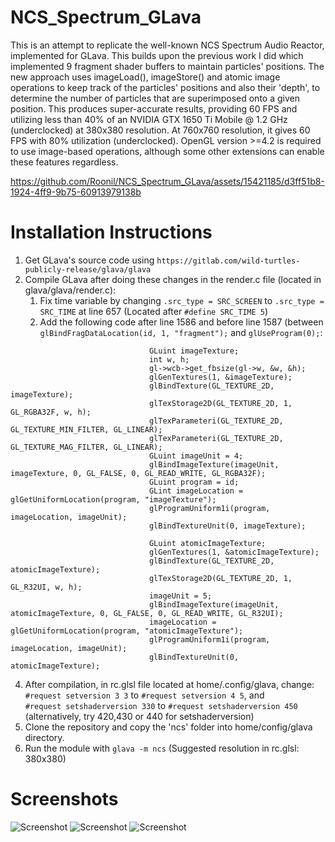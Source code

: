 # NCS_Spectrum_GLava
This is an attempt to replicate the well-known NCS Spectrum Audio Reactor, implemented for GLava. This builds upon the previous work I did which implemented 9 fragment shader buffers to maintain particles' positions. The new approach uses imageLoad(), imageStore() and atomic image operations to keep track of the particles' positions and also their 'depth', to determine the number of particles that are superimposed onto a given position. This produces super-accurate results, providing 60 FPS and utilizing less than 40% of an NVIDIA GTX 1650 Ti Mobile @ 1.2 GHz (underclocked) at 380x380 resolution. At 760x760 resolution, it gives 60 FPS with 80% utilization (underclocked). OpenGL version >=4.2 is required to use image-based operations, although some other extensions can enable these features regardless.  

https://github.com/Roonil/NCS_Spectrum_GLava/assets/15421185/d3ff51b8-1924-4ff9-9b75-60913979138b

# Installation Instructions
1. Get GLava's source code using ```https://gitlab.com/wild-turtles-publicly-release/glava/glava```
2. Compile GLava after doing these changes in the render.c file (located in glava/glava/render.c):
    1. Fix time variable by changing
```.src_type = SRC_SCREEN``` to ```.src_type = SRC_TIME``` at line 657 (Located after ```#define SRC_TIME 5```)
    2. Add the following code after line 1586 and before line 1587 (between ```glBindFragDataLocation(id, 1, "fragment");``` and ```glUseProgram(0);```:
 ```
                                GLuint imageTexture;
                                int w, h;
                                gl->wcb->get_fbsize(gl->w, &w, &h);
                                glGenTextures(1, &imageTexture);
                                glBindTexture(GL_TEXTURE_2D, imageTexture);
                                glTexStorage2D(GL_TEXTURE_2D, 1, GL_RGBA32F, w, h);
                                glTexParameteri(GL_TEXTURE_2D, GL_TEXTURE_MIN_FILTER, GL_LINEAR);
                                glTexParameteri(GL_TEXTURE_2D, GL_TEXTURE_MAG_FILTER, GL_LINEAR);
                                GLuint imageUnit = 4;
                                glBindImageTexture(imageUnit, imageTexture, 0, GL_FALSE, 0, GL_READ_WRITE, GL_RGBA32F);
                                GLuint program = id;
                                GLint imageLocation = glGetUniformLocation(program, "imageTexture");
                                glProgramUniform1i(program, imageLocation, imageUnit);
                                glBindTextureUnit(0, imageTexture);

                                GLuint atomicImageTexture;
                                glGenTextures(1, &atomicImageTexture);
                                glBindTexture(GL_TEXTURE_2D, atomicImageTexture);
                                glTexStorage2D(GL_TEXTURE_2D, 1, GL_R32UI, w, h);
                                imageUnit = 5;
                                glBindImageTexture(imageUnit, atomicImageTexture, 0, GL_FALSE, 0, GL_READ_WRITE, GL_R32UI);
                                imageLocation = glGetUniformLocation(program, "atomicImageTexture");
                                glProgramUniform1i(program, imageLocation, imageUnit);
                                glBindTextureUnit(0, atomicImageTexture);
```
4. After compilation, in rc.glsl file located at home/.config/glava, change:<br /> ```#request setversion 3 3``` to ```#request setversion 4 5```, and <br /> ```#request setshaderversion 330``` to ```#request setshaderversion 450``` (alternatively, try 420,430 or 440 for setshaderversion) 
4. Clone the repository and copy the 'ncs' folder into home/config/glava directory.
5. Run the module with ```glava -m ncs``` (Suggested resolution in rc.glsl: 380x380)

# Screenshots
![Screenshot](screenshots/380x380_Blue.png)
![Screenshot](screenshots/380x380_Purple.png)
![Screenshot](screenshots/760x760_Green.png)

